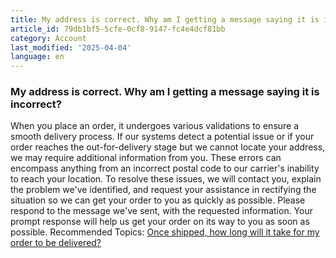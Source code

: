 ```yaml
---
title: My address is correct. Why am I getting a message saying it is incorrect?
article_id: 79db1bf5-5cfe-0cf8-9147-fc4e4dcf81bb
category: Account
last_modified: '2025-04-04'
language: en
---
```


### My address is correct. Why am I getting a message saying it is incorrect?
When you place an order, it undergoes various validations to ensure a smooth delivery process. If our systems detect a potential issue or if your order reaches the out-for-delivery stage but we cannot locate your address, we may require additional information from you.
These errors can encompass anything from an incorrect postal code to our carrier's inability to reach your location. To resolve these issues, we will contact you, explain the problem we've identified, and request your assistance in rectifying the situation so we can get your order to you as quickly as possible.
Please respond to the message we've sent, with the requested information. Your prompt response will help us get your order on its way to you as soon as possible.
Recommended Topics:
[Once shipped, how long will it take for my order to be delivered?](https://www.starlink.com/support/article/<https:/support.starlink.com/?topic=d63a321c-8ae7-037d-44e6-704fb6c0d9c2>)